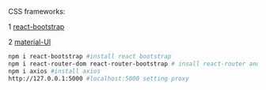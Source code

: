 CSS frameworks:

1 [react-bootstrap](https://react-bootstrap.github.io/components/alerts/)

2 [material-UI](https://material-ui.com/components/buttons)

```bash
npm i react-bootstrap #install react bootstrap
npm i react-router-dom react-router-bootstrap # insall react-router and react-router bootstrap it helps to deal with narbar navigation
npm i axios #install axios
http://127.0.0.1:5000 #localhost:5000 setting proxy
```